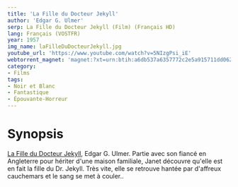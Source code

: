 ```yaml
---
title: 'La Fille du Docteur Jekyll'
author: 'Edgar G. Ulmer'
serp: La Fille du Docteur Jekyll (Film) (Français HD)
lang: Français (VOSTFR)
year: 1957
img_name: laFilleDuDocteurJekyll.jpg
youtube_url: 'https://www.youtube.com/watch?v=5NIzgPsi_iE'
webtorrent_magnet: 'magnet:?xt=urn:btih:a6db537a6357772c2e5a915711dd062a6da96d90&dn=KzeIPxTrCxkq.mp4&tr=udp://explodie.org:6969&tr=udp://tracker.coppersurfer.tk:6969&tr=udp://tracker.empire-js.us:1337&tr=udp://tracker.leechers-paradise.org:6969&tr=udp://tracker.opentrackr.org:1337&tr=wss://tracker.btorrent.xyz&tr=wss://tracker.fastcast.nz&tr=wss://tracker.openwebtorrent.com&as=https://seed01.bitchute.com/8929/KzeIPxTrCxkq.mp4&as=https://seed02.bitchute.com/8929/KzeIPxTrCxkq.mp4&as=https://seed03.bitchute.com/8929/KzeIPxTrCxkq.mp4&xs=https://www.bitchute.com/torrent/8929/KzeIPxTrCxkq.webtorrent'
category:
- Films
tags:
- Noir et Blanc
- Fantastique
- Épouvante-Horreur
---
```



# Synopsis
[La Fille du Docteur Jekyll](https://www.amazon.fr/gp/product/B00A2HXEIQ/ref=as_li_qf_sp_asin_il_tl?ie=UTF8&tag=ctimes-21&camp=1642&creative=6746&linkCode=as2&creativeASIN=B00A2HXEIQ&linkId=7c1461723808ebdd9203183fb0656d4f), Edgar G. Ulmer.
Partie avec son fiancé en Angleterre pour hériter d'une maison familiale, Janet découvre qu'elle est en fait la fille du Dr. Jekyll. Très vite, elle se retrouve hantée par d'affreux cauchemars et le sang se met à couler..
